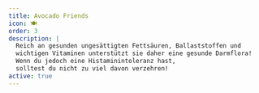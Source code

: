 ```yaml
---
title: Avocado Friends
icon: 🍽️
order: 3
description: |
  Reich an gesunden ungesättigten Fettsäuren, Ballaststoffen und
  wichtigen Vitaminen unterstützt sie daher eine gesunde Darmflora!
  Wenn du jedoch eine Histaminintoleranz hast,
  solltest du nicht zu viel davon verzehren!
active: true
---
```

